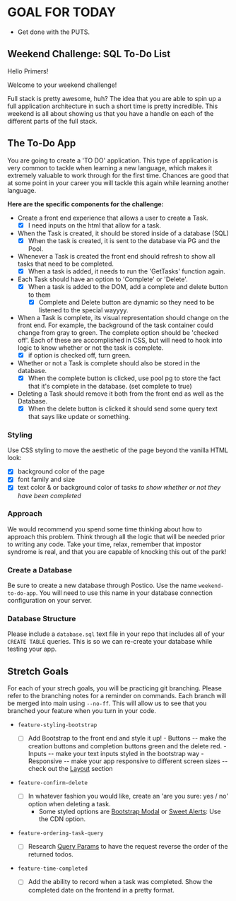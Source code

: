 # GOAL FOR TODAY #
- Get done with the PUTS. 

## Weekend Challenge: SQL To-Do List

Hello Primers! 

Welcome to your weekend challenge!

Full stack is pretty awesome, huh? The idea that you are able to spin up a full application architecture in such a short time is pretty incredible. This weekend is all about showing us that you have a handle on each of the different parts of the full stack. 

## The To-Do App

You are going to create a 'TO DO' application. This type of application is very common to tackle when learning a new language, which makes it extremely valuable to work through for the first time. Chances are good that at some point in your career you will tackle this again while learning another language.

**Here are the specific components for the challenge:**

* Create a front end experience that allows a user to create a Task.
  - [x] I need inputs on the html that allow for a task. 
* When the Task is created, it should be stored inside of a database (SQL)
  - [x] When the task is created, it is sent to the database via PG and the Pool.
* Whenever a Task is created the front end should refresh to show all tasks that need to be completed.
  - [x] When a task is added, it needs to run the 'GetTasks' function again.
* Each Task should have an option to 'Complete' or 'Delete'.
  - [x] When a task is added to the DOM, add a complete and delete button to them
    - [x] Complete and Delete button are dynamic so they need to be listened to the special wayyyy.
* When a Task is complete, its visual representation should change on the front end. For example, the background of the task container could change from gray to green. The complete option should be  'checked off'. Each of these are accomplished in CSS, but will need to hook into logic to know whether or not the task is complete.
  - [x] if option is checked off, turn green. 
* Whether or not a Task is complete should also be stored in the database.
  - [x] When the complete button is clicked, use pool pg to store the fact that it's complete in the database. (set complete to true)
* Deleting a Task should remove it both from the front end as well as the Database.
  - [x] When the delete button is clicked it should send some query text that says like update or something.

### Styling

Use CSS styling to move the aesthetic of the page beyond the vanilla HTML look:
  - [x] background color of the page
  - [x] font family and size
  - [x] text color & or background color of tasks *to show whether or not they have been completed*

### Approach

We would recommend you spend some time thinking about how to approach this problem. Think through all the logic that will be needed prior to writing any code. Take your time, relax, remember that impostor syndrome is real, and that you are capable of knocking this out of the park!

### Create a Database

Be sure to create a new database through Postico. Use the name `weekend-to-do-app`. You will need to use this name in your database connection configuration on your server.

### Database Structure

Please include a `database.sql` text file in your repo that includes all of your `CREATE TABLE` queries. This is so we can re-create your database while testing your app.

## Stretch Goals

For each of your strech goals, you will be practicing git branching. Please refer to the branching notes for a reminder on commands. Each branch will be merged into main using `--no-ff`. This will allow us to see that you branched your feature when you turn in your code.

- `feature-styling-bootstrap` 

    - [ ]  Add Bootstrap to the front end and style it up!
      -  Buttons -- make the creation buttons and completion buttons green and the delete red.
      -  Inputs -- make your text inputs styled in the bootstrap way
      -  Responsive -- make your app responsive to different screen sizes -- check out the [Layout](https://getbootstrap.com/docs/4.1/layout/overview/) section

- `feature-confirm-delete`

    - [ ]  In whatever fashion you would like, create an 'are you sure: yes / no' option when deleting a task.
        - Some styled options are [Bootstrap Modal](https://getbootstrap.com/docs/4.0/components/modal/) or [Sweet Alerts](https://sweetalert.js.org/guides/): Use the CDN option.

- `feature-ordering-task-query` 

    - [ ]  Research [Query Params](https://expressjs.com/en/api.html#req.query) to have the request reverse the order of the returned todos. 
    
- `feature-time-completed` 

    - [ ]  Add the ability to record when a task was completed. Show the completed date on the frontend in a pretty format.
